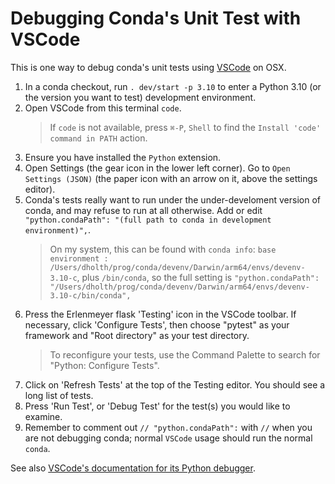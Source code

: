 Debugging Conda's Unit Test with VSCode
=======================================

This is one way to debug conda's unit tests using
[VSCode](https://code.visualstudio.com/) on OSX.

1. In a conda checkout, run `. dev/start -p 3.10` to enter a Python 3.10 (or the
   version you want to test) development environment.
2. Open VSCode from this terminal `code`.
    > If `code` is not available, press `⌘-P`, `Shell` to find the `Install
    > 'code' command in PATH` action.
3. Ensure you have installed the `Python` extension.
4. Open Settings (the gear icon in the lower left corner). Go to `Open Settings
   (JSON)` (the paper icon with an arrow on it, above the settings editor).
5. Conda's tests really want to run under the under-develoment version of conda,
   and may refuse to run at all otherwise. Add or edit `"python.condaPath":
   "(full path to conda in development environment)",`.
    > On my system, this can be found with `conda info`: `base
    > environment :
    > /Users/dholth/prog/conda/devenv/Darwin/arm64/envs/devenv-3.10-c`, plus
    > `/bin/conda`, so the full setting is `"python.condaPath":
    > "/Users/dholth/prog/conda/devenv/Darwin/arm64/envs/devenv-3.10-c/bin/conda",`
6. Press the Erlenmeyer flask 'Testing' icon in the VSCode toolbar. If necessary, click 'Configure Tests', then choose "pytest" as your framework and "Root directory" as your test directory.
    > To reconfigure your tests, use the Command Palette to search for "Python: Configure Tests".
7. Click on 'Refresh Tests' at the top of the Testing editor. You should see a long list of tests.
8. Press 'Run Test', or 'Debug Test' for the test(s) you would like to examine.
9. Remember to comment out `// "python.condaPath":` with `//` when you are not
   debugging conda; normal `VSCode` usage should run the normal `conda`.

See also [VSCode's documentation for its Python
debugger](https://code.visualstudio.com/docs/python/debugging).
